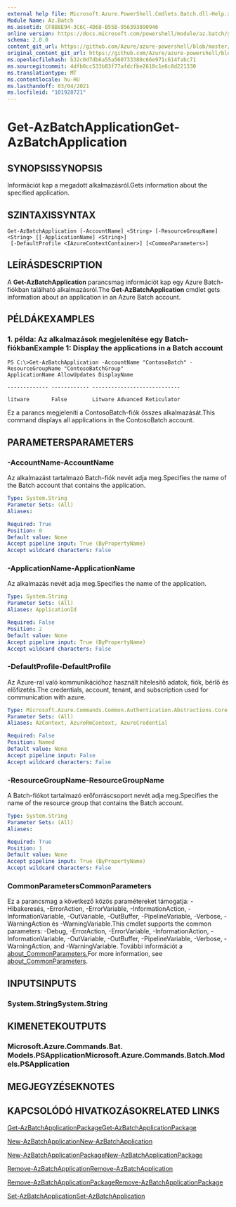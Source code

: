 ```yaml
---
external help file: Microsoft.Azure.PowerShell.Cmdlets.Batch.dll-Help.xml
Module Name: Az.Batch
ms.assetid: CF8B8E94-3C6C-4D68-B55B-956393890946
online version: https://docs.microsoft.com/powershell/module/az.batch/get-azbatchapplication
schema: 2.0.0
content_git_url: https://github.com/Azure/azure-powershell/blob/master/src/Batch/Batch/help/Get-AzBatchApplication.md
original_content_git_url: https://github.com/Azure/azure-powershell/blob/master/src/Batch/Batch/help/Get-AzBatchApplication.md
ms.openlocfilehash: b32c0d7db6a55a560733380c66e971c614fabc71
ms.sourcegitcommit: 4dfb0cc533b83f77afdcfbe2618c1e6c8d221330
ms.translationtype: MT
ms.contentlocale: hu-HU
ms.lasthandoff: 03/04/2021
ms.locfileid: "101928721"
---
```

# <span data-ttu-id="9dfd7-101">Get-AzBatchApplication</span><span class="sxs-lookup"><span data-stu-id="9dfd7-101">Get-AzBatchApplication</span></span>

## <span data-ttu-id="9dfd7-102">SYNOPSIS</span><span class="sxs-lookup"><span data-stu-id="9dfd7-102">SYNOPSIS</span></span>
<span data-ttu-id="9dfd7-103">Információt kap a megadott alkalmazásról.</span><span class="sxs-lookup"><span data-stu-id="9dfd7-103">Gets information about the specified application.</span></span>

## <span data-ttu-id="9dfd7-104">SZINTAXIS</span><span class="sxs-lookup"><span data-stu-id="9dfd7-104">SYNTAX</span></span>

```
Get-AzBatchApplication [-AccountName] <String> [-ResourceGroupName] <String> [[-ApplicationName] <String>]
 [-DefaultProfile <IAzureContextContainer>] [<CommonParameters>]
```

## <span data-ttu-id="9dfd7-105">LEÍRÁS</span><span class="sxs-lookup"><span data-stu-id="9dfd7-105">DESCRIPTION</span></span>
<span data-ttu-id="9dfd7-106">A **Get-AzBatchApplication** parancsmag információt kap egy Azure Batch-fiókban található alkalmazásról.</span><span class="sxs-lookup"><span data-stu-id="9dfd7-106">The **Get-AzBatchApplication** cmdlet gets information about an application in an Azure Batch account.</span></span>

## <span data-ttu-id="9dfd7-107">PÉLDÁK</span><span class="sxs-lookup"><span data-stu-id="9dfd7-107">EXAMPLES</span></span>

### <span data-ttu-id="9dfd7-108">1. példa: Az alkalmazások megjelenítése egy Batch-fiókban</span><span class="sxs-lookup"><span data-stu-id="9dfd7-108">Example 1: Display the applications in a Batch account</span></span>
```
PS C:\>Get-AzBatchApplication -AccountName "ContosoBatch" -ResourceGroupName "ContosoBatchGroup"
ApplicationName AllowUpdates DisplayName

------------- ------------ ----------------------------

litware       False        Litware Advanced Reticulator
```

<span data-ttu-id="9dfd7-109">Ez a parancs megjeleníti a ContosoBatch-fiók összes alkalmazását.</span><span class="sxs-lookup"><span data-stu-id="9dfd7-109">This command displays all applications in the ContosoBatch account.</span></span>

## <span data-ttu-id="9dfd7-110">PARAMETERS</span><span class="sxs-lookup"><span data-stu-id="9dfd7-110">PARAMETERS</span></span>

### <span data-ttu-id="9dfd7-111">-AccountName</span><span class="sxs-lookup"><span data-stu-id="9dfd7-111">-AccountName</span></span>
<span data-ttu-id="9dfd7-112">Az alkalmazást tartalmazó Batch-fiók nevét adja meg.</span><span class="sxs-lookup"><span data-stu-id="9dfd7-112">Specifies the name of the Batch account that contains the application.</span></span>

```yaml
Type: System.String
Parameter Sets: (All)
Aliases:

Required: True
Position: 0
Default value: None
Accept pipeline input: True (ByPropertyName)
Accept wildcard characters: False
```

### <span data-ttu-id="9dfd7-113">-ApplicationName</span><span class="sxs-lookup"><span data-stu-id="9dfd7-113">-ApplicationName</span></span>
<span data-ttu-id="9dfd7-114">Az alkalmazás nevét adja meg.</span><span class="sxs-lookup"><span data-stu-id="9dfd7-114">Specifies the name of the application.</span></span>

```yaml
Type: System.String
Parameter Sets: (All)
Aliases: ApplicationId

Required: False
Position: 2
Default value: None
Accept pipeline input: True (ByPropertyName)
Accept wildcard characters: False
```

### <span data-ttu-id="9dfd7-115">-DefaultProfile</span><span class="sxs-lookup"><span data-stu-id="9dfd7-115">-DefaultProfile</span></span>
<span data-ttu-id="9dfd7-116">Az Azure-ral való kommunikációhoz használt hitelesítő adatok, fiók, bérlő és előfizetés.</span><span class="sxs-lookup"><span data-stu-id="9dfd7-116">The credentials, account, tenant, and subscription used for communication with azure.</span></span>

```yaml
Type: Microsoft.Azure.Commands.Common.Authentication.Abstractions.Core.IAzureContextContainer
Parameter Sets: (All)
Aliases: AzContext, AzureRmContext, AzureCredential

Required: False
Position: Named
Default value: None
Accept pipeline input: False
Accept wildcard characters: False
```

### <span data-ttu-id="9dfd7-117">-ResourceGroupName</span><span class="sxs-lookup"><span data-stu-id="9dfd7-117">-ResourceGroupName</span></span>
<span data-ttu-id="9dfd7-118">A Batch-fiókot tartalmazó erőforráscsoport nevét adja meg.</span><span class="sxs-lookup"><span data-stu-id="9dfd7-118">Specifies the name of the resource group that contains the Batch account.</span></span>

```yaml
Type: System.String
Parameter Sets: (All)
Aliases:

Required: True
Position: 1
Default value: None
Accept pipeline input: True (ByPropertyName)
Accept wildcard characters: False
```

### <span data-ttu-id="9dfd7-119">CommonParameters</span><span class="sxs-lookup"><span data-stu-id="9dfd7-119">CommonParameters</span></span>
<span data-ttu-id="9dfd7-120">Ez a parancsmag a következő közös paramétereket támogatja: -Hibakeresés, -ErrorAction, -ErrorVariable, -InformationAction, -InformationVariable, -OutVariable, -OutBuffer, -PipelineVariable, -Verbose, -WarningAction és -WarningVariable.</span><span class="sxs-lookup"><span data-stu-id="9dfd7-120">This cmdlet supports the common parameters: -Debug, -ErrorAction, -ErrorVariable, -InformationAction, -InformationVariable, -OutVariable, -OutBuffer, -PipelineVariable, -Verbose, -WarningAction, and -WarningVariable.</span></span> <span data-ttu-id="9dfd7-121">További információt a [about_CommonParameters.](http://go.microsoft.com/fwlink/?LinkID=113216)</span><span class="sxs-lookup"><span data-stu-id="9dfd7-121">For more information, see [about_CommonParameters](http://go.microsoft.com/fwlink/?LinkID=113216).</span></span>

## <span data-ttu-id="9dfd7-122">INPUTS</span><span class="sxs-lookup"><span data-stu-id="9dfd7-122">INPUTS</span></span>

### <span data-ttu-id="9dfd7-123">System.String</span><span class="sxs-lookup"><span data-stu-id="9dfd7-123">System.String</span></span>

## <span data-ttu-id="9dfd7-124">KIMENETEK</span><span class="sxs-lookup"><span data-stu-id="9dfd7-124">OUTPUTS</span></span>

### <span data-ttu-id="9dfd7-125">Microsoft.Azure.Commands.Bat. Models.PSApplication</span><span class="sxs-lookup"><span data-stu-id="9dfd7-125">Microsoft.Azure.Commands.Batch.Models.PSApplication</span></span>

## <span data-ttu-id="9dfd7-126">MEGJEGYZÉSEK</span><span class="sxs-lookup"><span data-stu-id="9dfd7-126">NOTES</span></span>

## <span data-ttu-id="9dfd7-127">KAPCSOLÓDÓ HIVATKOZÁSOK</span><span class="sxs-lookup"><span data-stu-id="9dfd7-127">RELATED LINKS</span></span>

[<span data-ttu-id="9dfd7-128">Get-AzBatchApplicationPackage</span><span class="sxs-lookup"><span data-stu-id="9dfd7-128">Get-AzBatchApplicationPackage</span></span>](./Get-AzBatchApplicationPackage.md)

[<span data-ttu-id="9dfd7-129">New-AzBatchApplication</span><span class="sxs-lookup"><span data-stu-id="9dfd7-129">New-AzBatchApplication</span></span>](./New-AzBatchApplication.md)

[<span data-ttu-id="9dfd7-130">New-AzBatchApplicationPackage</span><span class="sxs-lookup"><span data-stu-id="9dfd7-130">New-AzBatchApplicationPackage</span></span>](./New-AzBatchApplicationPackage.md)

[<span data-ttu-id="9dfd7-131">Remove-AzBatchApplication</span><span class="sxs-lookup"><span data-stu-id="9dfd7-131">Remove-AzBatchApplication</span></span>](./Remove-AzBatchApplication.md)

[<span data-ttu-id="9dfd7-132">Remove-AzBatchApplicationPackage</span><span class="sxs-lookup"><span data-stu-id="9dfd7-132">Remove-AzBatchApplicationPackage</span></span>](./Remove-AzBatchApplicationPackage.md)

[<span data-ttu-id="9dfd7-133">Set-AzBatchApplication</span><span class="sxs-lookup"><span data-stu-id="9dfd7-133">Set-AzBatchApplication</span></span>](./Set-AzBatchApplication.md)


